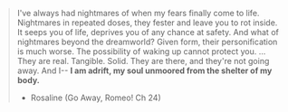 
> I've always had nightmares of when my fears finally come to life. Nightmares in repeated doses, they fester and leave you to rot inside. It seeps you of life, deprives you of any chance at safety. And what of nightmares beyond the dreamworld? Given form, their personification is much worse. The possibility of waking up cannot protect you. ... They are real. Tangible. Solid. They are there, and they're not going away.
> And I--
> **I am adrift, my soul unmoored from the shelter of my body.**
> - Rosaline (Go Away, Romeo! Ch 24)

